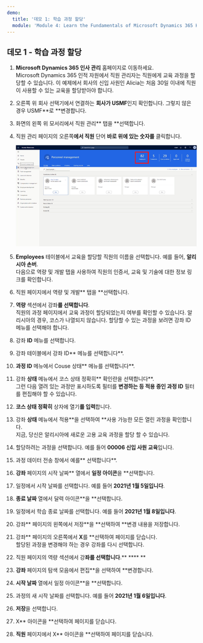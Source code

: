 ```yaml
---
demo:
  title: '데모 1: 학습 과정 할당'
  module: 'Module 4: Learn the Fundamentals of Microsoft Dynamics 365 Human Resources'
---
```


## 데모 1 - 학습 과정 할당

1. **Microsoft Dynamics 365 인사 관리** 홈페이지로 이동하세요.  
    Microsoft Dynamics 365 인적 자원에서 직원 관리자는 직원에게 교육 과정을 할당할 수 있습니다. 이 예제에서 회사의 신입 사원인 Alicia는 처음 30일 이내에 직원이 사용할 수 있는 교육을 할당받아야 합니다.

1. 오른쪽 위 회사 선택기에서 연결하는 **회사가 USMF**인지 확인합니다. 그렇지 않은 경우 USMF**로 **변경합니다.

1. 화면의 왼쪽 위 모서리에서 직원 관리** 탭을 **선택합니다.

1. 직원 관리 페이지의 오른쪽**에서 직원** 단어 **바로 위에 있는 숫자를** 클릭합니다.

    ![직원 번호가 강조 표시된 직원 관리 페이지의 스크린샷](./media/assigning_learning_courses_1_employee.png)

1. **Employees** 테이블에서 교육을 할당할 직원의 이름을 선택합니다. 예를 들어, **알리시아 손버**.  
    다음으로 역량 및 개발 탭을 사용하여 직원의 인증서, 교육 및 기술에 대한 정보 링크를 확인합니다.

1. 직원 페이지에서 역량 및 개발** 탭을 **선택합니다.

1. **역량** 섹션에서 강좌**를 선택합니다**.  
    직원의 과정 페이지에서 교육 과정이 할당되었는지 여부를 확인할 수 있습니다. 알리시아의 경우, 코스가 나열되지 않습니다. 할당할 수 있는 과정을 보려면 강좌 ID 메뉴를 선택해야 합니다.

1. 강좌 **ID** 메뉴를 선택합니다.

1. 강좌 테이블에서 강좌 ID** 메뉴를 선택합니다**.

1. **과정 ID** 메뉴에서 Couse 상태** 메뉴를 선택합니다**.

1. 강좌 **상태** 메뉴에서 코스 상태 정확히** 확인란을 선택합니다**.  
    그런 다음 열려 있는 과정만 표시하도록 필터를 **변경하는 등 적용 중인 과정 ID** 필터를 편집해야 할 수 있습니다.

1. **코스 상태 정확히** 상자에 열기**를 입력**합니다.

1. 강좌 **상태** 메뉴에서 적용**을 선택하여 **사용 가능한 모든 열린 과정을 확인합니다.  
    지금, 당신은 알리시아에 새로운 고용 교육 과정을 할당 할 수 있습니다.

1. 할당하려는 과정을 선택합니다. 예를 들어 **00006 신입 사원 교육**입니다.

1. 과정 데이터 전송 창에서 예를** 선택합니다**.

1. **강좌** 페이지의 시작 날짜** 열에서 **일정 아이콘**을 **선택합니다.

1. 일정에서 시작 날짜를 선택합니다. 예를 들어 **2021년 1월 5일입니다**.

1. **종료 날짜** 열에서 달력 아이콘**을 **선택합니다.

1. 일정에서 학습 종료 날짜를 선택합니다. 예를 들어 **2021년 1월 8일입니다**.

1. 강좌** 페이지의 왼쪽에서 저장**을 **선택하여 **변경 내용을 저장합니다.

1. 강좌** 페이지의 오른쪽에서 **X**를 **선택하여 페이지를 닫습니다.  
    할당된 과정을 변경해야 하는 경우 강좌를 다시 선택합니다.

1. 직원 페이지의 역량 섹션에서 강**좌를 선택합니다**.** **** ** 

1. **강좌** 페이지의 탐색 모음에서 편집**을 선택하여 **변경합니다.

1. **시작 날짜** 열에서 일정 아이콘**을 **선택합니다.

1. 과정의 새 시작 날짜를 선택합니다. 예를 들어 **2021년 1월 6일입니다**.

1. **저장**을 선택합니다.

1. X** 아이콘을 **선택하여 페이지를 닫습니다.

1. **직원** 페이지에서 X** 아이콘을 **선택하여 페이지를 닫습니다.
